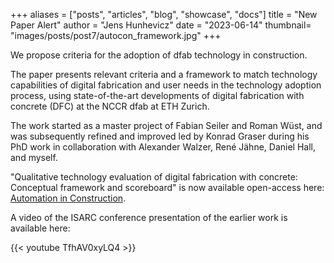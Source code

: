 +++
aliases = ["posts", "articles", "blog", "showcase", "docs"]
title = "New Paper Alert"
author = "Jens Hunhevicz"
date = "2023-06-14"
thumbnail= "images/posts/post7/autocon_framework.jpg"
+++

We propose criteria for the adoption of dfab technology in construction.

<!--more-->

The paper presents relevant criteria and a framework to match technology capabilities of digital fabrication and user needs in the technology adoption process, using state-of-the-art developments of digital fabrication with concrete (DFC) at the NCCR dfab at ETH Zurich.

The work started as a master project of Fabian Seiler and Roman Wüst, and was subsequently refined and improved led by Konrad Graser during his PhD work in collaboration with Alexander Walzer, René Jähne, Daniel Hall, and myself.

"Qualitative technology evaluation of digital fabrication with concrete: Conceptual framework and scoreboard" is now available open-access here: <a target="_blank" rel="noopener noreferrer" href="https://www.sciencedirect.com/science/article/abs/pii/S0926580523002248"><i class="ai ai-open-access"></i> Automation in Construction</a>.

A video of the ISARC conference presentation of the earlier work is available here:

{{< youtube TfhAV0xyLQ4 >}}
